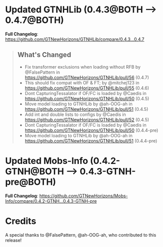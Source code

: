 # Updated GTNHLib (0.4.3@BOTH --> 0.4.7@BOTH)
**Full Changelog**: https://github.com/GTNewHorizons/GTNHLib/compare/0.4.3...0.4.7
>## What's Changed
> * Fix transformer exclusions when loading without RFB by @FalsePattern in https://github.com/GTNewHorizons/GTNHLib/pull/56 (0.4.7)
> * This should fix compat with OF & FT;  by @mitchej123 in https://github.com/GTNewHorizons/GTNHLib/pull/55 (0.4.6)
> * Dont CapturingTessalator if OF/FC is loaded by @Caedis in https://github.com/GTNewHorizons/GTNHLib/pull/50 (0.4.5)
> * Move model loading to GTNHLib by @ah-OOG-ah in https://github.com/GTNewHorizons/GTNHLib/pull/51 (0.4.5)
> * Add int and double lists to configs by @Caedis in https://github.com/GTNewHorizons/GTNHLib/pull/52 (0.4.5)
> * Dont CapturingTessalator if OF/FC is loaded by @Caedis in https://github.com/GTNewHorizons/GTNHLib/pull/50 (0.4.4-pre)
> * Move model loading to GTNHLib by @ah-OOG-ah in https://github.com/GTNewHorizons/GTNHLib/pull/51 (0.4.4-pre)
>

# Updated Mobs-Info (0.4.2-GTNH@BOTH --> 0.4.3-GTNH-pre@BOTH)
**Full Changelog**: https://github.com/GTNewHorizons/Mobs-Info/compare/0.4.2-GTNH...0.4.3-GTNH-pre

# Credits
A special thanks to @FalsePattern, @ah-OOG-ah, who contributed to this release!